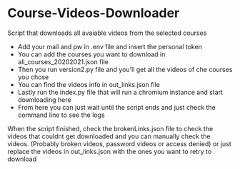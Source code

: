 # Course-Videos-Downloader
Script that downloads all avaiable videos from the selected courses 

* Add your mail and pw in .env file and insert the personal token
* You can add the courses you want to download in all_courses_20202021.json file
* Then you run version2.py file and you'll get all the videos of che courses you chose
* You can find the videos info in out_links.json file
* Lastly run the index.py file that will run a chromium instance and start downloading here
* From here you can just wait until the script ends and just check the command line to see the logs

When the script finished, check the brokenLinks.json file to check the videos that couldnt get downloaded
and you can manually check the videos. (Probably broken videos, password videos or access denied) or
just replace the videos in out_links.json with the ones you want to retry to download
